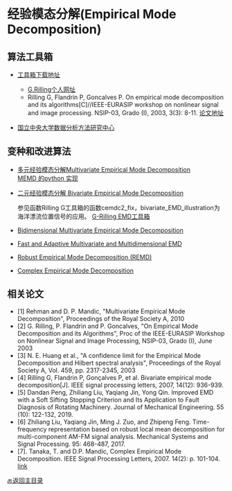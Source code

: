 # 经验模态分解(Empirical Mode Decomposition)

## 算法工具箱

* [工具箱下载地址](https://atoms.scilab.org/toolboxes/emd_toolbox/1.3)
  * [G.Rilling个人网址](http://perso.ens-lyon.fr/patrick.flandrin/emd.html)   
  * Rilling G, Flandrin P, Goncalves P. On empirical mode decomposition and its algorithms[C]//IEEE-EURASIP workshop on nonlinear signal and image processing. NSIP-03, Grado (I), 2003, 3(3): 8-11.
  [论文地址](http://perso.ens-lyon.fr/patrick.flandrin/NSIP03.pdf) 
  
* [国立中央大学数据分析方法研究中心](https://in.ncu.edu.tw/~ncu34951/)

## 变种和改进算法
* [多元经验模态分解Multivariate Empirical Mode Decomposition](http://www.commsp.ee.ic.ac.uk/~mandic/research/emd.htm)  
 [MEMD 的python 实现](https://github.com/mariogrune/MEMD-Python-)
* [二元经验模态分解 Bivariate Empirical Mode Decomposition](https://ieeexplore.ieee.org/abstract/document/4358014)
  
  参见函数Rilling G工具箱的函数cemdc2_fix，bivariate_EMD_illustration为海洋漂流位置信号的应用。
  [G-Rilling EMD工具箱](http://blog.sina.com.cn/s/blog_6163bdeb0102e2cd.html)  
* [Bidimensional Multivariate Empirical Mode Decomposition](https://github.com/z-bingo/Bidimensional-Multivariate-Empirical-Mode-Decomposition)   
* [Fast and Adaptive Multivariate and Multidimensional EMD](https://ww2.mathworks.cn/matlabcentral/fileexchange/71270-fast-and-adaptive-multivariate-and-multidimensional-emd)  
* [Robust Empirical Mode Decomposition (REMD)](https://ww2.mathworks.cn/matlabcentral/fileexchange/70032-robust-empirical-mode-decomposition-remd) 
* [Complex Empirical Mode Decomposition]()



## 相关论文
- [1] Rehman and D. P. Mandic, "Multivariate Empirical Mode Decomposition", Proceedings of the Royal Society A, 2010
- [2] G. Rilling, P. Flandrin and P. Goncalves, "On Empirical Mode Decomposition and its Algorithms", Proc of the IEEE-EURASIP Workshop on Nonlinear Signal and Image Processing, NSIP-03, Grado (I), June 2003
- [3] N. E. Huang et al., "A confidence limit for the Empirical Mode Decomposition and Hilbert spectral analysis", Proceedings of the Royal Society A, Vol. 459, pp. 2317-2345, 2003
- [4] Rilling G, Flandrin P, Gonçalves P, et al. Bivariate empirical mode decomposition[J]. IEEE signal processing letters, 2007, 14(12): 936-939.  
- [5] Dandan Peng, Zhiliang Liu, Yaqiang Jin, Yong Qin. Improved EMD with a Soft Sifting Stopping Criterion and Its Application to Fault Diagnosis of Rotating Machinery. Journal of Mechanical Engineering. 55 (10): 122-132, 2019.
- [6] Zhiliang Liu, Yaqiang Jin, Ming J. Zuo, and Zhipeng Feng. Time-frequency representation based on robust local mean decomposition for multi-component AM-FM signal analysis. Mechanical Systems and Signal Processing. 95: 468-487, 2017.
- [7].	Tanaka, T. and D.P. Mandic, Complex Empirical Mode Decomposition. IEEE Signal Processing Letters, 2007. 14(2): p. 101-104. [link](https://ieeexplore.ieee.org/document/4063369)

[:back:返回主目录](../README.md)

